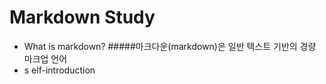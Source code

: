 # Markdown Study
* What is markdown?
  #####마크다운(markdown)은 일반 텍스트 기반의 경량 마크업 언어
* s elf-introduction
